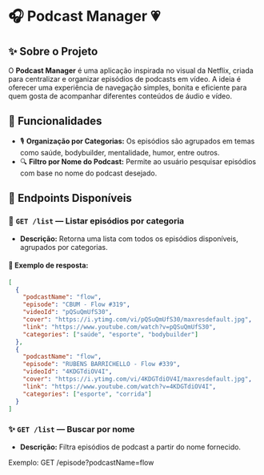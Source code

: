 # 🎧 Podcast Manager 💗

## ✨ Sobre o Projeto

O **Podcast Manager** é uma aplicação inspirada no visual da Netflix, criada para centralizar e organizar episódios de podcasts em vídeo. A ideia é oferecer uma experiência de navegação simples, bonita e eficiente para quem gosta de acompanhar diferentes conteúdos de áudio e vídeo.

## 💫 Funcionalidades

- 🎙️ **Organização por Categorias:** Os episódios são agrupados em temas como saúde, bodybuilder, mentalidade, humor, entre outros.
- 🔍 **Filtro por Nome do Podcast:** Permite ao usuário pesquisar episódios com base no nome do podcast desejado.

## 🚀 Endpoints Disponíveis

### 🔹 `GET /list` — Listar episódios por categoria

- **Descrição:** Retorna uma lista com todos os episódios disponíveis, agrupados por categorias.

#### 🧾 Exemplo de resposta:

```json
[
  {
    "podcastName": "flow",
    "episode": "CBUM - Flow #319",
    "videoId": "pQSuQmUfS30",
    "cover": "https://i.ytimg.com/vi/pQSuQmUfS30/maxresdefault.jpg",
    "link": "https://www.youtube.com/watch?v=pQSuQmUfS30",
    "categories": ["saúde", "esporte", "bodybuilder"]
  },
  {
    "podcastName": "flow",
    "episode": "RUBENS BARRICHELLO - Flow #339",
    "videoId": "4KDGTdiOV4I",
    "cover": "https://i.ytimg.com/vi/4KDGTdiOV4I/maxresdefault.jpg",
    "link": "https://www.youtube.com/watch?v=4KDGTdiOV4I",
    "categories": ["esporte", "corrida"]
  }
]
```
### ✨ `GET /list` — Buscar por nome

- **Descrição:** Filtra episódios de podcast a partir do nome fornecido.

Exemplo:
GET /episode?podcastName=flow


